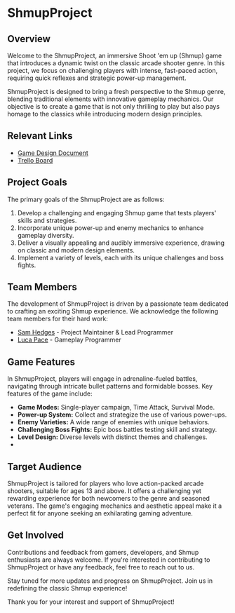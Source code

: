 # ShmupProject

## Overview

Welcome to the ShmupProject, an immersive Shoot 'em up (Shmup) game that introduces a dynamic twist on the classic arcade shooter genre. In this project, we focus on challenging players with intense, fast-paced action, requiring quick reflexes and strategic power-up management.

ShmupProject is designed to bring a fresh perspective to the Shmup genre, blending traditional elements with innovative gameplay mechanics. Our objective is to create a game that is not only thrilling to play but also pays homage to the classics while introducing modern design principles.

## Relevant Links 
- [Game Design Document]()
- [Trello Board]()

## Project Goals

The primary goals of the ShmupProject are as follows:
1. Develop a challenging and engaging Shmup game that tests players' skills and strategies.
2. Incorporate unique power-up and enemy mechanics to enhance gameplay diversity.
3. Deliver a visually appealing and audibly immersive experience, drawing on classic and modern design elements.
4. Implement a variety of levels, each with its unique challenges and boss fights.

## Team Members

The development of ShmupProject is driven by a passionate team dedicated to crafting an exciting Shmup experience. We acknowledge the following team members for their hard work: 
- [Sam Hedges](https://sam-hedges.github.io/)  - Project Maintainer & Lead Programmer 
- [Luca Pace](https://github.com/Misdur)  - Gameplay Programmer 

## Game Features

In ShmupProject, players will engage in adrenaline-fueled battles, navigating through intricate bullet patterns and formidable bosses. Key features of the game include: 
- **Game Modes:**  Single-player campaign, Time Attack, Survival Mode. 
- **Power-up System:**  Collect and strategize the use of various power-ups. 
- **Enemy Varieties:**  A wide range of enemies with unique behaviors. 
- **Challenging Boss Fights:**  Epic boss battles testing skill and strategy. 
- **Level Design:**  Diverse levels with distinct themes and challenges.
- 
## Target Audience

ShmupProject is tailored for players who love action-packed arcade shooters, suitable for ages 13 and above. It offers a challenging yet rewarding experience for both newcomers to the genre and seasoned veterans. The game's engaging mechanics and aesthetic appeal make it a perfect fit for anyone seeking an exhilarating gaming adventure.
## Get Involved

Contributions and feedback from gamers, developers, and Shmup enthusiasts are always welcome. If you're interested in contributing to ShmupProject or have any feedback, feel free to reach out to us.

Stay tuned for more updates and progress on ShmupProject. Join us in redefining the classic Shmup experience!

Thank you for your interest and support of ShmupProject!
